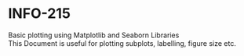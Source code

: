 # INFO-215
Basic plotting using  Matplotlib and Seaborn Libraries                              
This Document is useful for plotting subplots, labelling, figure size etc.

